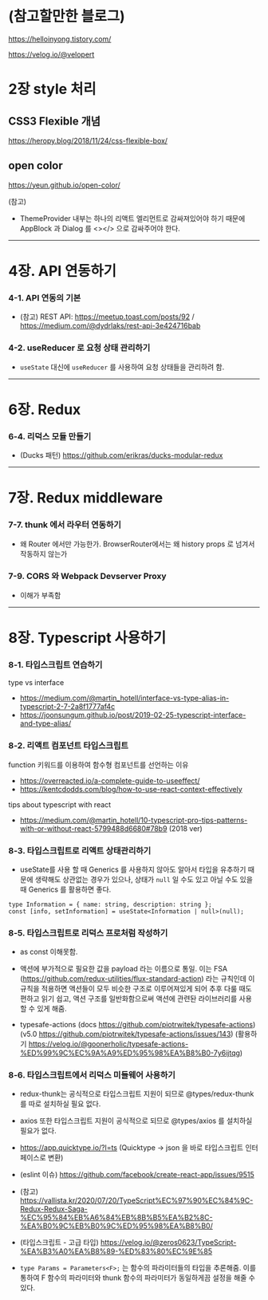 # (참고할만한 블로그)

https://helloinyong.tistory.com/

https://velog.io/@velopert

# 2장 style 처리

## CSS3 Flexible 개념

https://heropy.blog/2018/11/24/css-flexible-box/

## open color

https://yeun.github.io/open-color/

(참고)

- ThemeProvider 내부는 하나의 리액트 엘리먼트로 감싸져있어야 하기 때문에 AppBlock 과 Dialog 를 <></> 으로 감싸주어야 한다.

---

# 4장. API 연동하기

### 4-1. API 연동의 기본

- (참고) REST API: https://meetup.toast.com/posts/92 / https://medium.com/@dydrlaks/rest-api-3e424716bab

### 4-2. useReducer 로 요청 상태 관리하기

- `useState` 대신에 `useReducer` 를 사용하여 요청 상태들을 관리하려 함.

---

# 6장. Redux

### 6-4. 리덕스 모듈 만들기

- (Ducks 패턴) https://github.com/erikras/ducks-modular-redux

---

# 7장. Redux middleware

### 7-7. thunk 에서 라우터 연동하기

- 왜 Router 에서만 가능한가. BrowserRouter에서는 왜 history props 로 넘겨서 작동하지 않는가

### 7-9. CORS 와 Webpack Devserver Proxy

- 이해가 부족함

---

# 8장. Typescript 사용하기

### 8-1. 타입스크립트 연습하기

type vs interface

- https://medium.com/@martin_hotell/interface-vs-type-alias-in-typescript-2-7-2a8f1777af4c
- https://joonsungum.github.io/post/2019-02-25-typescript-interface-and-type-alias/

### 8-2. 리액트 컴포넌트 타입스크립트

function 키워드를 이용하여 함수형 컴포넌트를 선언하는 이유

- https://overreacted.io/a-complete-guide-to-useeffect/
- https://kentcdodds.com/blog/how-to-use-react-context-effectively

tips about typescript with react

- https://medium.com/@martin_hotell/10-typescript-pro-tips-patterns-with-or-without-react-5799488d6680#78b9 (2018 ver)

### 8-3. 타입스크립트로 리액트 상태관리하기

- useState를 사용 할 때 Generics 를 사용하지 않아도 알아서 타입을 유추하기 때문에 생략해도 상관없는 경우가 있으나, 상태가 `null` 일 수도 있고 아닐 수도 있을 때 Generics 를 활용하면 좋다.

```
type Information = { name: string, description: string };
const [info, setInformation] = useState<Information | null>(null);
```

### 8-5. 타입스크립트로 리덕스 프로처럼 작성하기

- as const 이해못함.

- 액션에 부가적으로 필요한 값을 payload 라는 이름으로 통일. 이는 FSA (https://github.com/redux-utilities/flux-standard-action) 라는 규칙인데 이 규칙을 적용하면 액션들이 모두 비슷한 구조로 이루어져있게 되어 추후 다룰 때도 편하고 읽기 쉽고, 액션 구조를 일반화함으로써 액션에 관련돤 라이브러리를 사용 할 수 있게 해줌.

- typesafe-actions
  (docs https://github.com/piotrwitek/typesafe-actions)
  (v5.0 https://github.com/piotrwitek/typesafe-actions/issues/143)
  (활용하기 https://velog.io/@goonerholic/typesafe-actions-%ED%99%9C%EC%9A%A9%ED%95%98%EA%B8%B0-7y6ijtqg)

### 8-6. 타입스크립트에서 리덕스 미들웨어 사용하기

- redux-thunk는 공식적으로 타입스크립트 지원이 되므로 @types/redux-thunk 를 따로 설치하실 필요 없다.
- axios 또한 타입스크립트 지원이 공식적으로 되므로 @types/axios 를 설치하실 필요가 없다.

- https://app.quicktype.io/?l=ts (Quicktype -> json 을 바로 타입스크립트 인터페이스로 변환)

- (eslint 이슈) https://github.com/facebook/create-react-app/issues/9515

- (참고) https://vallista.kr/2020/07/20/TypeScript%EC%97%90%EC%84%9C-Redux-Redux-Saga-%EC%95%84%EB%A6%84%EB%8B%B5%EA%B2%8C-%EA%B0%9C%EB%B0%9C%ED%95%98%EA%B8%B0/

- (타입스크립트 - 고급 타입) https://velog.io/@zeros0623/TypeScript-%EA%B3%A0%EA%B8%89-%ED%83%80%EC%9E%85

- `type Params = Parameters<F>;` 는 함수의 파라미터들의 타입을 추론해줌. 이를 통하여 F 함수의 파라미터와 thunk 함수의 파라미터가 동일하게끔 설정을 해줄 수 있다.
